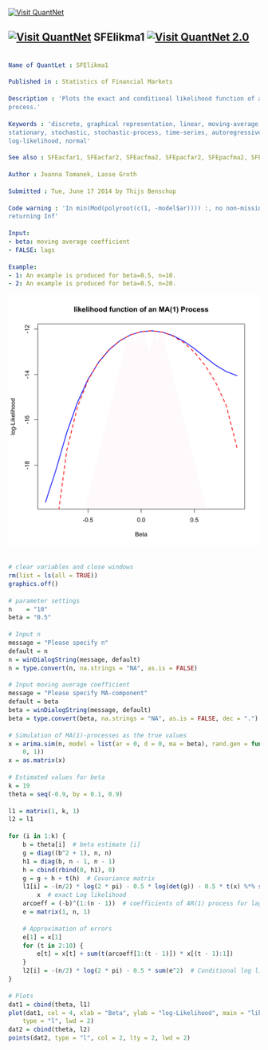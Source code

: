 
[<img src="https://github.com/QuantLet/Styleguide-and-Validation-procedure/blob/master/pictures/banner.png" alt="Visit QuantNet">](http://quantlet.de/index.php?p=info)

## [<img src="https://github.com/QuantLet/Styleguide-and-Validation-procedure/blob/master/pictures/qloqo.png" alt="Visit QuantNet">](http://quantlet.de/) **SFElikma1** [<img src="https://github.com/QuantLet/Styleguide-and-Validation-procedure/blob/master/pictures/QN2.png" width="60" alt="Visit QuantNet 2.0">](http://quantlet.de/d3/ia)

```yaml

Name of QuantLet : SFElikma1

Published in : Statistics of Financial Markets

Description : 'Plots the exact and conditional likelihood function of an MA(1) (moving average)
process.'

Keywords : 'discrete, graphical representation, linear, moving-average, plot, process, simulation,
stationary, stochastic, stochastic-process, time-series, autoregressive, likelihood,
log-likelihood, normal'

See also : SFEacfar1, SFEacfar2, SFEacfma2, SFEpacfar2, SFEpacfma2, SFElikgarch, SFElikarch1

Author : Joanna Tomanek, Lasse Groth

Submitted : Tue, June 17 2014 by Thijs Benschop

Code warning : 'In min(Mod(polyroot(c(1, -model$ar)))) :, no non-missing arguments to min;
returning Inf'

Input: 
- beta: moving average coefficient
- FALSE: lags

Example: 
- 1: An example is produced for beta=0.5, n=10.
- 2: An example is produced for beta=0.5, n=20.

```

![Picture1](SFElikma1-1.png)


```r

# clear variables and close windows
rm(list = ls(all = TRUE))
graphics.off()

# parameter settings
n    = "10"
beta = "0.5"

# Input n
message = "Please specify n"
default = n
n = winDialogString(message, default)
n = type.convert(n, na.strings = "NA", as.is = FALSE)

# Input moving average coefficient
message = "Please specify MA-component"
default = beta
beta = winDialogString(message, default)
beta = type.convert(beta, na.strings = "NA", as.is = FALSE, dec = ".")

# Simulation of MA(1)-processes as the true values
x = arima.sim(n, model = list(ar = 0, d = 0, ma = beta), rand.gen = function(n) rnorm(n, 
    0, 1))
x = as.matrix(x)

# Estimated values for beta
k = 19
theta = seq(-0.9, by = 0.1, 0.9)

l1 = matrix(1, k, 1)
l2 = l1

for (i in 1:k) {
    b = theta[i]  # beta estimate [i]
    g = diag((b^2 + 1), n, n)
    h1 = diag(b, n - 1, n - 1)
    h = cbind(rbind(0, h1), 0)
    g = g + h + t(h)  # Covariance matrix
    l1[i] = -(n/2) * log(2 * pi) - 0.5 * log(det(g)) - 0.5 * t(x) %*% solve(g) %*% 
        x  # exact Log likelihood 
    arcoeff = (-b)^(1:(n - 1))  # coefficients of AR(1) process for lag=2:10
    e = matrix(1, n, 1)
    
    # Approximation of errors
    e[1] = x[1]
    for (t in 2:10) {
        e[t] = x[t] + sum(t(arcoeff[1:(t - 1)]) * x[(t - 1):1])
    }
    l2[i] = -(n/2) * log(2 * pi) - 0.5 * sum(e^2)  # Conditional log likelihood
}

# Plots
dat1 = cbind(theta, l1)
plot(dat1, col = 4, xlab = "Beta", ylab = "log-Likelihood", main = "likelihood function of an MA(1) Process", 
    type = "l", lwd = 2)
dat2 = cbind(theta, l2)
points(dat2, type = "l", col = 2, lty = 2, lwd = 2)
```
